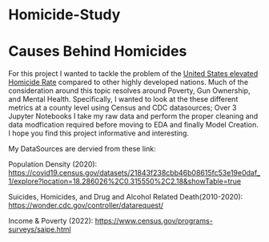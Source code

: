 # Homicide-Study
# Causes Behind Homicides 


For this project I wanted to tackle the problem of the [United States elevated Homicide Rate](https://www.statista.com/statistics/1374211/g7-country-homicide-rate/) compared to other highly developed nations. Much of the consideration around this topic resolves around Poverty, Gun Ownership, and Mental Health. Specifically, I wanted to look at the these different metrics at a county level using Census and CDC datasources; Over 3 Jupyter Notebooks I take my raw data and perform the proper cleaning and data modfication required before moving to EDA and finally Model Creation. I hope you find this project informative and interesting. 

My DataSources are dervied from these link: 

Population Density (2020): 
https://covid19.census.gov/datasets/21843f238cbb46b08615fc53e19e0daf_1/explore?location=18.286026%2C0.315550%2C2.18&showTable=true

Suicides, Homicides, and Drug and Alcohol Related Death(2010-2020): https://wonder.cdc.gov/controller/datarequest/

Income & Poverty (2022): https://www.census.gov/programs-surveys/saipe.html
